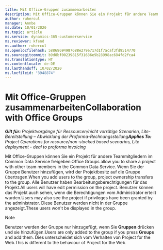 ```yaml
---
title: Mit Office-Gruppen zusammenarbeiten
description: Mit Office-Gruppen können Sie ein Projekt für andere Teammitgliedern in Common Data Service freigeben.
author: ruhercul
manager: Annbe
ms.date: 10/01/2020
ms.topic: article
ms.service: dynamics-365-customerservice
ms.reviewer: kfend
ms.author: ruhercul
ms.openlocfilehash: 58868694987688e279e717d1f7acaf3fd9514770
ms.sourcegitcommit: b9d8bf00239815f31686e9b28998ac684fd2fca4
ms.translationtype: HT
ms.contentlocale: de-DE
ms.lasthandoff: 10/02/2020
ms.locfileid: "3948874"
---
```

# <a name="collaboration-with-office-groups"></a><span data-ttu-id="80d87-103">Mit Office-Gruppen zusammenarbeiten</span><span class="sxs-lookup"><span data-stu-id="80d87-103">Collaboration with Office Groups</span></span>

<span data-ttu-id="80d87-104">_**Gilt für:** Projektvorgänge für Ressourcen/nicht vorrätige Szenarien, Lite-Bereitstellung – Abwicklung der Proforma-Rechnungsstellung_</span><span class="sxs-lookup"><span data-stu-id="80d87-104">_**Applies To:** Project Operations for resource/non-stocked based scenarios, Lite deployment - deal to proforma invoicing_</span></span>

<span data-ttu-id="80d87-105">Mit Office-Gruppen können Sie ein Projekt für andere Teammitgliedern im Common Data Service freigeben.</span><span class="sxs-lookup"><span data-stu-id="80d87-105">Office Groups allow you to share a project with other team members in the Common Data Service.</span></span> <span data-ttu-id="80d87-106">Wenn Sie der Gruppe Benutzer hinzufügen, wird der Projektbesitz auf die Gruppe übertragen.</span><span class="sxs-lookup"><span data-stu-id="80d87-106">When you add users to the group, project ownership transfers to the group.</span></span> <span data-ttu-id="80d87-107">Alle Benutzer haben Bearbeitungsberechtigungen für das Projekt.</span><span class="sxs-lookup"><span data-stu-id="80d87-107">All users will have edit permission on the project.</span></span> <span data-ttu-id="80d87-108">Benutzer können das Projekt auch sehen, wenn die Berechtigungen vom Administrator erteilt wurden.</span><span class="sxs-lookup"><span data-stu-id="80d87-108">Users may also see the project if privileges have been granted by the administrator.</span></span> <span data-ttu-id="80d87-109">Diese Benutzer werden nicht in der Gruppe angezeigt.</span><span class="sxs-lookup"><span data-stu-id="80d87-109">These users won't be displayed in the group.</span></span>

> [!NOTE] 
> <span data-ttu-id="80d87-110">Benutzer werden der Gruppe nur hinzugefügt, wenn Sie **Gruppen** drücken und sie hinzufügen.</span><span class="sxs-lookup"><span data-stu-id="80d87-110">Users are only added to the group if you press **Groups** and add them.</span></span> <span data-ttu-id="80d87-111">Dies unterscheidet sich vom Verhalten von Project for the Web.</span><span class="sxs-lookup"><span data-stu-id="80d87-111">This is different to the behaviour of Project for the Web.</span></span> 


